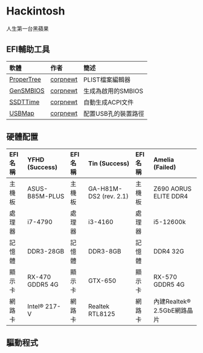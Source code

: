 # Hackintosh
人生第一台黑蘋果

## EFI輔助工具
| 軟體                                                 | 作者                                     | 簡述              |
| :--------------------------------------------------- |:----------------------------------------| :-----------------|
| [ProperTree](https://github.com/corpnewt/ProperTree) | [corpnewt](https://github.com/corpnewt) | PLIST檔案編輯器    |
| [GenSMBIOS](https://github.com/corpnewt/GenSMBIOS)   | [corpnewt](https://github.com/corpnewt) | 生成為啟用的SMBIOS |
| [SSDTTime](https://github.com/corpnewt/SSDTTime)     | [corpnewt](https://github.com/corpnewt) | 自動生成ACPI文件   |
| [USBMap](https://github.com/corpnewt/USBMap)         | [corpnewt](https://github.com/corpnewt) | 配置USB孔的裝置路徑 |

## 硬體配置
| EFI名稱| YFHD (Success) |    EFI名稱| Tin (Success)          |     EFI名稱| Amelia (Failed)|
| :----- |:---------------|    :----- |:----------------------|     :----- |:---------------|
| 主機板 | ASUS-B85M-PLUS |    主機板 | GA-H81M-DS2 (rev. 2.1) |     主機板 | Z690 AORUS ELITE DDR4  |
| 處理器 | i7-4790        |    處理器 | i3-4160                |     處理器 | i5-12600k       |
| 記憶體 | DDR3-28GB      |    記憶體 | DDR3-8GB               |     記憶體 | DDR4 32G             |
| 顯示卡 | RX-470 GDDR5 4G|    顯示卡 | GTX-650                 |     顯示卡 | RX-570 GDDR5 4G |
| 網路卡 | Intel® 217-V   |    網路卡 | Realtek RTL8125        |     網路卡 | 內建Realtek® 2.5GbE網路晶片           |

## 驅動程式
